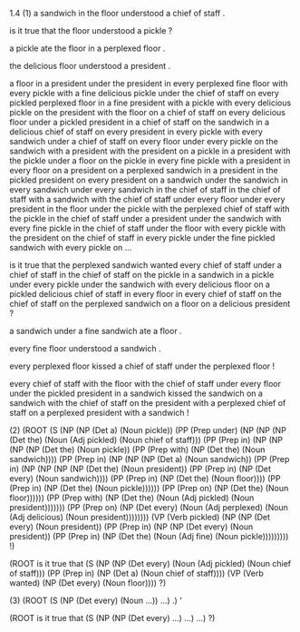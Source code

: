 1.4 
(1) 
a sandwich in the floor understood a chief of staff .

is it true that the floor understood a pickle ?

a pickle ate the floor in a perplexed floor .

the delicious floor understood a president .

a floor in a president under the president in every perplexed fine floor with every pickle with a fine delicious pickle under the chief of staff on every pickled perplexed floor in a fine president with a pickle with every delicious pickle on the president with the floor on a chief of staff on every delicious floor under a pickled president in a chief of staff on the sandwich in a delicious chief of staff on every president in every pickle with every sandwich under a chief of staff on every floor under every pickle on the sandwich with a president with the president on a pickle in a president with the pickle under a floor on the pickle in every fine pickle with a president in every floor on a president on a perplexed sandwich in a president in the pickled president on every president on a sandwich under the sandwich in every sandwich under every sandwich in the chief of staff in the chief of staff with a sandwich with the chief of staff under every floor under every president in the floor under the pickle with the perplexed chief of staff with the pickle in the chief of staff under a president under the sandwich with every fine pickle in the chief of staff under the floor with every pickle with the president on the chief of staff in every pickle under the fine pickled sandwich with every pickle on ...

is it true that the perplexed sandwich wanted every chief of staff under a chief of staff in the chief of staff on the pickle in a sandwich in a pickle under every pickle under the sandwich with every delicious floor on a pickled delicious chief of staff in every floor in every chief of staff on the chief of staff on the perplexed sandwich on a floor on a delicious president ?

a sandwich under a fine sandwich ate a floor .

every fine floor understood a sandwich .

every perplexed floor kissed a chief of staff under the perplexed floor !

every chief of staff with the floor with the chief of staff under every floor under the pickled president in a sandwich kissed the sandwich on a sandwich with the chief of staff on the president with a perplexed chief of staff on a perplexed president with a sandwich !

(2) 
(ROOT (S (NP (NP (Det a)
                 (Noun pickle))
             (PP (Prep under)
                 (NP (NP (NP (Det the)
                             (Noun (Adj pickled)
                                   (Noun chief
                                         of
                                         staff)))
                         (PP (Prep in)
                             (NP (NP (NP (NP (Det the)
                                             (Noun pickle))
                                         (PP (Prep with)
                                             (NP (Det the)
                                                 (Noun sandwich))))
                                     (PP (Prep in)
                                         (NP (NP (NP (Det a)
                                                     (Noun sandwich))
                                                 (PP (Prep in)
                                                     (NP (NP (NP (NP (Det the)
                                                                     (Noun president))
                                                                 (PP (Prep in)
                                                                     (NP (Det every)
                                                                         (Noun sandwich))))
                                                             (PP (Prep in)
                                                                 (NP (Det the)
                                                                     (Noun floor))))
                                                         (PP (Prep in)
                                                             (NP (Det the)
                                                                 (Noun pickle))))))
                                             (PP (Prep on)
                                                 (NP (Det the)
                                                     (Noun floor))))))
                                 (PP (Prep with)
                                     (NP (Det the)
                                         (Noun (Adj pickled)
                                               (Noun president)))))))
                     (PP (Prep on)
                         (NP (Det every)
                             (Noun (Adj perplexed)
                                   (Noun (Adj delicious)
                                         (Noun president))))))))
         (VP (Verb pickled)
             (NP (NP (Det every)
                     (Noun president))
                 (PP (Prep in)
                     (NP (NP (Det every)
                             (Noun president))
                         (PP (Prep in)
                             (NP (Det the)
                                 (Noun (Adj fine)
                                       (Noun pickle)))))))))
      !)

(ROOT is
      it
      true
      that
      (S (NP (NP (Det every)
                 (Noun (Adj pickled)
                       (Noun chief
                             of
                             staff)))
             (PP (Prep in)
                 (NP (Det a)
                     (Noun chief
                           of
                           staff))))
         (VP (Verb wanted)
             (NP (Det every)
                 (Noun floor))))
      ?)

(3)
(ROOT (S (NP (Det every)
             (Noun ...))
         ...)
      .)
'

(ROOT is
      it
      true
      that
      (S (NP (NP (Det every)
                 ...)
             ...)
         ...)
      ?)